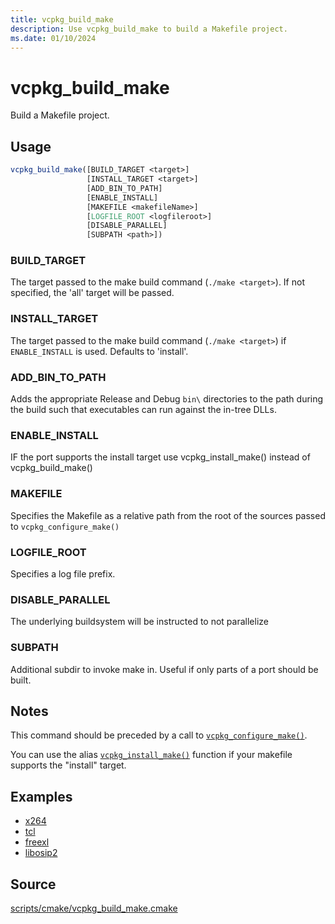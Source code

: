 ```yaml
---
title: vcpkg_build_make
description: Use vcpkg_build_make to build a Makefile project.
ms.date: 01/10/2024
---
```

# vcpkg_build_make

Build a Makefile project.

## Usage

```cmake
vcpkg_build_make([BUILD_TARGET <target>]
                 [INSTALL_TARGET <target>]
                 [ADD_BIN_TO_PATH]
                 [ENABLE_INSTALL]
                 [MAKEFILE <makefileName>]
                 [LOGFILE_ROOT <logfileroot>]
                 [DISABLE_PARALLEL]
                 [SUBPATH <path>])
```

### BUILD_TARGET

The target passed to the make build command (`./make <target>`). If not specified, the 'all' target will
be passed.

### INSTALL_TARGET

The target passed to the make build command (`./make <target>`) if `ENABLE_INSTALL` is used. Defaults to 'install'.

### ADD_BIN_TO_PATH

Adds the appropriate Release and Debug `bin\` directories to the path during the build such that executables can run against the in-tree DLLs.

### ENABLE_INSTALL

IF the port supports the install target use vcpkg_install_make() instead of vcpkg_build_make()

### MAKEFILE

Specifies the Makefile as a relative path from the root of the sources passed to `vcpkg_configure_make()`

### LOGFILE_ROOT

Specifies a log file prefix.

### DISABLE_PARALLEL

The underlying buildsystem will be instructed to not parallelize

### SUBPATH

Additional subdir to invoke make in. Useful if only parts of a port should be built.

## Notes

This command should be preceded by a call to [`vcpkg_configure_make()`](vcpkg_configure_make.md).

You can use the alias [`vcpkg_install_make()`](vcpkg_install_make.md) function if your makefile supports the "install" target.

## Examples

- [x264](https://github.com/Microsoft/vcpkg/blob/master/ports/x264/portfile.cmake)
- [tcl](https://github.com/Microsoft/vcpkg/blob/master/ports/tcl/portfile.cmake)
- [freexl](https://github.com/Microsoft/vcpkg/blob/master/ports/freexl/portfile.cmake)
- [libosip2](https://github.com/Microsoft/vcpkg/blob/master/ports/libosip2/portfile.cmake)

## Source

[scripts/cmake/vcpkg\_build\_make.cmake](https://github.com/Microsoft/vcpkg/blob/master/scripts/cmake/vcpkg_build_make.cmake)
